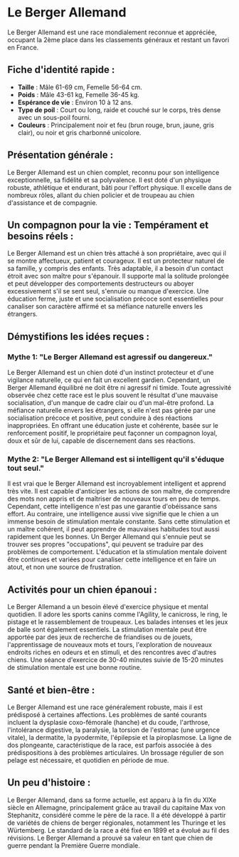 # Le Berger Allemand

Le Berger Allemand est une race mondialement reconnue et appréciée, occupant la 2ème place dans les classements généraux et restant un favori en France.

## Fiche d'identité rapide :
- **Taille** : Mâle 61-69 cm, Femelle 56-64 cm.
- **Poids** : Mâle 43-61 kg, Femelle 36-45 kg.
- **Espérance de vie** : Environ 10 à 12 ans.
- **Type de poil** : Court ou long, raide et couché sur le corps, très dense avec un sous-poil fourni.
- **Couleurs** : Principalement noir et feu (brun rouge, brun, jaune, gris clair), ou noir et gris charbonné unicolore.

## Présentation générale :
Le Berger Allemand est un chien complet, reconnu pour son intelligence exceptionnelle, sa fidélité et sa polyvalence. Il est doté d'un physique robuste, athlétique et endurant, bâti pour l'effort physique. Il excelle dans de nombreux rôles, allant du chien policier et de troupeau au chien d'assistance et de compagnie.

## Un compagnon pour la vie : Tempérament et besoins réels :
Le Berger Allemand est un chien très attaché à son propriétaire, avec qui il se montre affectueux, patient et courageux. Il est un protecteur naturel de sa famille, y compris des enfants. Très adaptable, il a besoin d'un contact étroit avec son maître pour s'épanouir. Il supporte mal la solitude prolongée et peut développer des comportements destructeurs ou aboyer excessivement s'il se sent seul, s'ennuie ou manque d'exercice. Une éducation ferme, juste et une socialisation précoce sont essentielles pour canaliser son caractère affirmé et sa méfiance naturelle envers les étrangers.

## Démystifions les idées reçues :
### Mythe 1: "Le Berger Allemand est agressif ou dangereux."
Le Berger Allemand est un chien doté d'un instinct protecteur et d'une vigilance naturelle, ce qui en fait un excellent gardien. Cependant, un Berger Allemand équilibré ne doit être ni agressif ni timide. Toute agressivité observée chez cette race est le plus souvent le résultat d'une mauvaise socialisation, d'un manque de cadre clair ou d'un mal-être profond. La méfiance naturelle envers les étrangers, si elle n'est pas gérée par une socialisation précoce et positive, peut conduire à des réactions inappropriées. En offrant une éducation juste et cohérente, basée sur le renforcement positif, le propriétaire peut façonner un compagnon loyal, doux et sûr de lui, capable de discernement dans ses réactions.

### Mythe 2: "Le Berger Allemand est si intelligent qu'il s'éduque tout seul."
Il est vrai que le Berger Allemand est incroyablement intelligent et apprend très vite. Il est capable d'anticiper les actions de son maître, de comprendre des mots non appris et de maîtriser de nouveaux tours en peu de temps. Cependant, cette intelligence n'est pas une garantie d'obéissance sans effort. Au contraire, une intelligence aussi vive signifie que le chien a un immense besoin de stimulation mentale constante. Sans cette stimulation et un maître cohérent, il peut apprendre de mauvaises habitudes tout aussi rapidement que les bonnes. Un Berger Allemand qui s'ennuie peut se trouver ses propres "occupations", qui peuvent se traduire par des problèmes de comportement. L'éducation et la stimulation mentale doivent être continues et variées pour canaliser cette intelligence et en faire un atout, et non une source de frustration.

## Activités pour un chien épanoui :
Le Berger Allemand a un besoin élevé d'exercice physique et mental quotidien. Il adore les sports canins comme l'Agility, le canicross, le ring, le pistage et le rassemblement de troupeaux. Les balades intenses et les jeux de balle sont également essentiels. La stimulation mentale peut être apportée par des jeux de recherche de friandises ou de jouets, l'apprentissage de nouveaux mots et tours, l'exploration de nouveaux endroits riches en odeurs et en stimuli, et des rencontres avec d'autres chiens. Une séance d'exercice de 30-40 minutes suivie de 15-20 minutes de stimulation mentale est une bonne routine.

## Santé et bien-être :
Le Berger Allemand est une race généralement robuste, mais il est prédisposé à certaines affections. Les problèmes de santé courants incluent la dysplasie coxo-fémorale (hanche) et du coude, l'arthrose, l'intolérance digestive, la paralysie, la torsion de l'estomac (une urgence vitale), la dermatite, la pyodermite, l'épilepsie et la piroplasmose. La ligne de dos plongeante, caractéristique de la race, est parfois associée à des prédispositions à des problèmes articulaires. Un brossage régulier de son pelage est nécessaire, et quotidien en période de mue.

## Un peu d'histoire :
Le Berger Allemand, dans sa forme actuelle, est apparu à la fin du XIXe siècle en Allemagne, principalement grâce au travail du capitaine Max von Stephanitz, considéré comme le père de la race. Il a été développé à partir de variétés de chiens de berger régionales, notamment les Thuringe et les Würtemberg. Le standard de la race a été fixé en 1899 et a évolué au fil des révisions. Le Berger Allemand a prouvé sa valeur en tant que chien de guerre pendant la Première Guerre mondiale. 